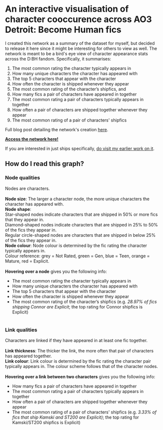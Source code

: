 # An interactive visualisation of character cooccurence across AO3 Detroit: Become Human fics
I created this  network as a summary of the dataset for myself, but decided to release it here since it might be interesting for others to view as well. The network is meant to be a bird's eye view of character appearance stats across the D:BH fandom. Specifically, it summarises: <br>

1) The most common rating the character typically appears in<br>
2) How many unique characters the character has appeared with<br>
3) The top 5 characters that appear with the character<br>
4) How often the character is shipped whenever they appear<br>
5) The most common rating of the character’s shipfics, and <br>
6) How many fics a pair of characters have appeared in together<br>
7) The most common rating a pair of characters typically appears in together<br>
8) How often a pair of characters are shipped together whenever they appear<br>
9) The most common rating of a pair of characters' shipfics<br>

Full blog post detailing the network's creation [here](https://program-800.tumblr.com/post/612029495975821312/exploring-dbh-fics-part-10).<br>

<b>[Access the network here!](/visuals/10_chara_cooccur/ao3_dbhchara_cooccur_v2_filter.html)</b> <br>

If you are interested in just ships specifically, [do visit my earlier work on it](dbh-shipnetwork.md).

## How do I read this graph? <br>
### Node qualities
Nodes are characters. <br><br>
<b>Node size</b>: The larger a character node, the more unique characters the character has appeared with.<br>
<b>Node shape</b>: <br>
Star-shaped nodes indicate characters that are shipped in 50% or more fics that they appear in. <br>
Diamond-shaped nodes indicate characters that are shipped in 25% to 50% of the fics they appear in.<br>
Regular circle-shaped nodes are characters that are shipped in below 25% of the fics they appear in. <br>
<b>Node colour</b>: Node colour is determined by the fic rating the character typically appears in. <br>
Colour reference: grey = Not Rated, green = Gen, blue = Teen, orange = Mature, red = Explicit.<br>
<br>
<b>Hovering over a node</b> gives you the following info:<br>
- The most common rating the character typically appears in<br>
- How many unique characters the character has appeared with<br>
- The top 5 characters that appear with the character<br>
- How often the character is shipped whenever they appear<br>
- The most common rating of the character’s shipfics (e.g. <i>28.97% of fics shipping Connor are Explicit</i>; the top rating for Connor shipfics is Explicit)<br><br>

### Link qualities
Characters are linked if they have appeared in at least one fic together. <br><br>
<b>Link thickness</b>: The thicker the link, the more often that pair of characters has appeared together.<br>
<b>Link colour</b>: Link colour is determined by the fic rating the character pair typically appears in. The colour scheme follows that of the character nodes.<br>
<br>
<b>Hovering over a link between two characters</b> gives you the following info:<br>
- How many fics a pair of characters have appeared in together<br>
- The most common rating a pair of characters typically appears in together<br>
- How often a pair of characters are shipped together whenever they appear<br>
- The most common rating of a pair of characters' shipfics (e.g. <i>3.33% of fics that ship Kamski and ST200 are Explicit)</i>; the top rating for Kamski/ST200 shipfics is Explicit)<br>
